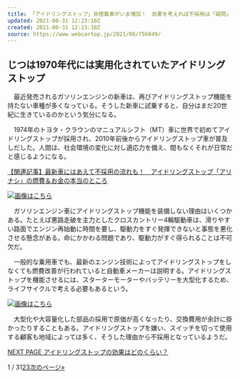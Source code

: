 ```yaml
---
title: 「アイドリングストップ」非搭載車がいま増加！　効果を考えれば不採用は「疑問」でしかない (13ページ)
updated: 2021-08-31 12:23:10Z
created: 2021-08-31 12:23:10Z
source: https://www.webcartop.jp/2021/08/756849/
---
```


## じつは1970年代には実用化されていたアイドリングストップ

　最近発売されるガソリンエンジンの新車は、再びアイドリングストップ機能を持たない車種が多くなっている。そうした新車に試乗すると、自分はまだ20世紀に生きているのかという気分になる。

　1974年のトヨタ・クラウンのマニュアルシフト（MT）車に世界で初めてアイドリングストップが採用され、2010年前後からアイドリングストップ車が普及しだした。人間は、社会環境の変化に対し適応力を備え、間もなくそれが日常だと感じるようになる。

[【関連記事】最新車にはあえて不採用の流れも！　アイドリングストップ「アリナシ」の燃費＆お金の本当のところ](https://www.webcartop.jp/2020/07/549686/0/)

[![](https://www.webcartop.jp/wp-content/uploads/2021/08/c_crown_017.jpg)](https://www.webcartop.jp/2021/08/756849/c_crown_017/)[画像はこちら](https://www.webcartop.jp/2021/08/756849/c_crown_017/)

　ガソリンエンジン車にアイドリングストップ機能を装備しない理由はいくつかある。たとえば悪路走破を主力としたクロスカントリー4輪駆動車は、滑りやすい路面でエンジン再始動に時間を要し、駆動力をすぐ発揮できないと事態を悪化させる懸念がある。命にかかわる問題であり、駆動力がすぐ得られることは不可欠だ。

　一般的な乗用車でも、最新のエンジン技術によってアイドリングストップをしなくても燃費改善が行われていると自動車メーカーは説明する。アイドリングストップを機能させるには、スターターモーターやバッテリーを大型化するため、ライフサイクルで考える必要もあるという。

[![](https://www.webcartop.jp/wp-content/uploads/2021/08/TOP-39.jpeg)](https://www.webcartop.jp/2021/08/756849/top-39-4/)[画像はこちら](https://www.webcartop.jp/2021/08/756849/top-39-4/)

　大型化や大容量化した部品の採用で原価が高くなったり、交換費用が余計に掛かったりすることもある。アイドリングストップを嫌い、スイッチを切って使用する顧客も地域によっては多く、そうした理由から不採用となっているようだ。

[NEXT PAGE アイドリングストップの効果はどのくらい？](https://www.webcartop.jp/2021/08/756849/2/)

1 / 31[2](https://www.webcartop.jp/2021/08/756849/2/)[3](https://www.webcartop.jp/2021/08/756849/3/)[次のページ»](https://www.webcartop.jp/2021/08/756849/2/)